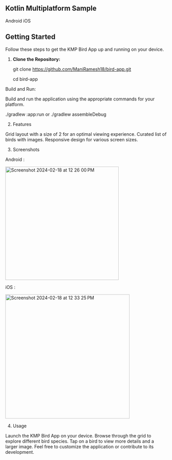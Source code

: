 ## Kotlin Multiplatform Sample

Android
iOS

## Getting Started

Follow these steps to get the KMP Bird App up and running on your device.



1. **Clone the Repository:**

   git clone https://github.com/ManiRamesh18/bird-app.git

   cd bird-app

Build and Run:

Build and run the application using the appropriate commands for your platform.

./gradlew :app:run or ./gradlew assembleDebug



2. Features

  Grid layout with a size of 2 for an optimal viewing experience.
  Curated list of birds with images.
  Responsive design for various screen sizes.



3. Screenshots

  Android :

  <img width="354" alt="Screenshot 2024-02-18 at 12 26 00 PM" src="https://github.com/ManiRamesh18/bird-app/assets/50194808/a7d15a57-30fa-46c6-ade7-cb8ec9ac9a67">

  iOS :

  <img width="388" alt="Screenshot 2024-02-18 at 12 33 25 PM" src="https://github.com/ManiRamesh18/bird-app/assets/50194808/dacbb5d8-03f9-4bae-827a-1231513fae02">




4. Usage

  Launch the KMP Bird App on your device.
  Browse through the grid to explore different bird species.
  Tap on a bird to view more details and a larger image.
  Feel free to customize the application or contribute to its development.


